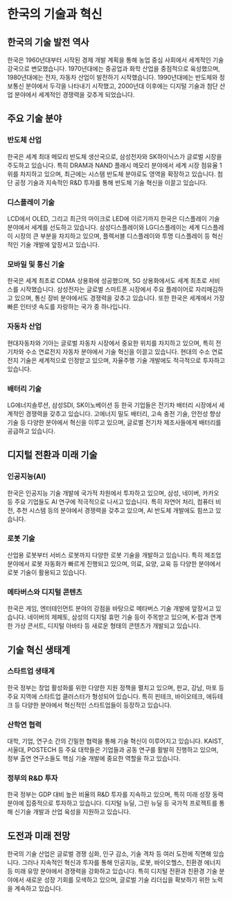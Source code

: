 # 한국의 기술과 혁신

## 한국의 기술 발전 역사

한국은 1960년대부터 시작된 경제 개발 계획을 통해 농업 중심 사회에서 세계적인 기술 강국으로 변모했습니다. 1970년대에는 중공업과 화학 산업을 중점적으로 육성했으며, 1980년대에는 전자, 자동차 산업이 발전하기 시작했습니다. 1990년대에는 반도체와 정보통신 분야에서 두각을 나타내기 시작했고, 2000년대 이후에는 디지털 기술과 첨단 산업 분야에서 세계적인 경쟁력을 갖추게 되었습니다.

## 주요 기술 분야

### 반도체 산업

한국은 세계 최대 메모리 반도체 생산국으로, 삼성전자와 SK하이닉스가 글로벌 시장을 주도하고 있습니다. 특히 DRAM과 NAND 플래시 메모리 분야에서 세계 시장 점유율 1위를 차지하고 있으며, 최근에는 시스템 반도체 분야로도 영역을 확장하고 있습니다. 첨단 공정 기술과 지속적인 R&D 투자를 통해 반도체 기술 혁신을 이끌고 있습니다.

### 디스플레이 기술

LCD에서 OLED, 그리고 최근의 마이크로 LED에 이르기까지 한국은 디스플레이 기술 분야에서 세계를 선도하고 있습니다. 삼성디스플레이와 LG디스플레이는 세계 디스플레이 시장의 큰 부분을 차지하고 있으며, 플렉서블 디스플레이와 투명 디스플레이 등 혁신적인 기술 개발에 앞장서고 있습니다.

### 모바일 및 통신 기술

한국은 세계 최초로 CDMA 상용화에 성공했으며, 5G 상용화에서도 세계 최초로 서비스를 시작했습니다. 삼성전자는 글로벌 스마트폰 시장에서 주요 플레이어로 자리매김하고 있으며, 통신 장비 분야에서도 경쟁력을 갖추고 있습니다. 또한 한국은 세계에서 가장 빠른 인터넷 속도를 자랑하는 국가 중 하나입니다.

### 자동차 산업

현대자동차와 기아는 글로벌 자동차 시장에서 중요한 위치를 차지하고 있으며, 특히 전기차와 수소 연료전지 자동차 분야에서 기술 혁신을 이끌고 있습니다. 현대의 수소 연료전지 기술은 세계적으로 인정받고 있으며, 자율주행 기술 개발에도 적극적으로 투자하고 있습니다.

### 배터리 기술

LG에너지솔루션, 삼성SDI, SK이노베이션 등 한국 기업들은 전기차 배터리 시장에서 세계적인 경쟁력을 갖추고 있습니다. 고에너지 밀도 배터리, 고속 충전 기술, 안전성 향상 기술 등 다양한 분야에서 혁신을 이루고 있으며, 글로벌 전기차 제조사들에게 배터리를 공급하고 있습니다.

## 디지털 전환과 미래 기술

### 인공지능(AI)

한국은 인공지능 기술 개발에 국가적 차원에서 투자하고 있으며, 삼성, 네이버, 카카오 등 주요 기업들도 AI 연구에 적극적으로 나서고 있습니다. 특히 자연어 처리, 컴퓨터 비전, 추천 시스템 등의 분야에서 경쟁력을 갖추고 있으며, AI 반도체 개발에도 힘쓰고 있습니다.

### 로봇 기술

산업용 로봇부터 서비스 로봇까지 다양한 로봇 기술을 개발하고 있습니다. 특히 제조업 분야에서 로봇 자동화가 빠르게 진행되고 있으며, 의료, 요양, 교육 등 다양한 분야에서 로봇 기술이 활용되고 있습니다.

### 메타버스와 디지털 콘텐츠

한국은 게임, 엔터테인먼트 분야의 강점을 바탕으로 메타버스 기술 개발에 앞장서고 있습니다. 네이버의 제페토, 삼성의 디지털 휴먼 기술 등이 주목받고 있으며, K-팝과 연계한 가상 콘서트, 디지털 아바타 등 새로운 형태의 콘텐츠가 개발되고 있습니다.

## 기술 혁신 생태계

### 스타트업 생태계

한국 정부는 창업 활성화를 위한 다양한 지원 정책을 펼치고 있으며, 판교, 강남, 마포 등 주요 지역에 스타트업 클러스터가 형성되어 있습니다. 특히 핀테크, 바이오테크, 에듀테크 등 다양한 분야에서 혁신적인 스타트업들이 등장하고 있습니다.

### 산학연 협력

대학, 기업, 연구소 간의 긴밀한 협력을 통해 기술 혁신이 이루어지고 있습니다. KAIST, 서울대, POSTECH 등 주요 대학들은 기업들과 공동 연구를 활발히 진행하고 있으며, 정부 출연 연구소들도 핵심 기술 개발에 중요한 역할을 하고 있습니다.

### 정부의 R&D 투자

한국 정부는 GDP 대비 높은 비율의 R&D 투자를 지속하고 있으며, 특히 미래 성장 동력 분야에 집중적으로 투자하고 있습니다. 디지털 뉴딜, 그린 뉴딜 등 국가적 프로젝트를 통해 신기술 개발과 산업 육성을 지원하고 있습니다.

## 도전과 미래 전망

한국의 기술 산업은 글로벌 경쟁 심화, 인구 감소, 기술 격차 등 여러 도전에 직면해 있습니다. 그러나 지속적인 혁신과 투자를 통해 인공지능, 로봇, 바이오헬스, 친환경 에너지 등 미래 유망 분야에서 경쟁력을 강화하고 있습니다. 특히 디지털 전환과 친환경 기술 분야에서 새로운 성장 기회를 모색하고 있으며, 글로벌 기술 리더십을 확보하기 위한 노력을 계속하고 있습니다.
